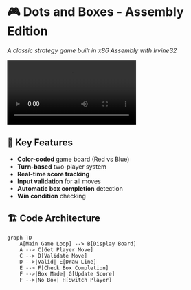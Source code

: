 # 🎮 Dots and Boxes - Assembly Edition
*A classic strategy game built in x86 Assembly with Irvine32*

![Gameplay Demo](demo.mp4)


## 🌟 Key Features
- **Color-coded** game board (Red vs Blue)
- **Turn-based** two-player system
- **Real-time score tracking**
- **Input validation** for all moves
- **Automatic box completion** detection
- **Win condition** checking

## 🏗️ Code Architecture
```mermaid
graph TD
    A[Main Game Loop] --> B[Display Board]
    A --> C[Get Player Move]
    C --> D[Validate Move]
    D -->|Valid| E[Draw Line]
    E --> F[Check Box Completion]
    F -->|Box Made| G[Update Score]
    F -->|No Box| H[Switch Player]
